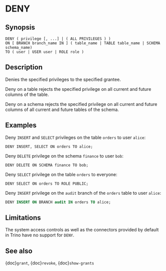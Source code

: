 # DENY

## Synopsis

```text
DENY ( privilege [, ...] | ( ALL PRIVILEGES ) )
ON [ BRANCH branch_name IN ] ( table_name | TABLE table_name | SCHEMA schema_name)
TO ( user | USER user | ROLE role )
```

## Description

Denies the specified privileges to the specified grantee.

Deny on a table rejects the specified privilege on all current and future
columns of the table.

Deny on a schema rejects the specified privilege on all current and future
columns of all current and future tables of the schema.

## Examples

Deny `INSERT` and `SELECT` privileges on the table `orders`
to user `alice`:

```
DENY INSERT, SELECT ON orders TO alice;
```

Deny `DELETE` privilege on the schema `finance` to user `bob`:

```
DENY DELETE ON SCHEMA finance TO bob;
```

Deny `SELECT` privilege on the table `orders` to everyone:

```
DENY SELECT ON orders TO ROLE PUBLIC;
```

Deny `INSERT` privilege on the `audit` branch of the `orders` table to user `alice`:

```sql
DENY INSERT ON BRANCH audit IN orders TO alice;
```

## Limitations

The system access controls as well as the connectors provided by default
in Trino have no support for `DENY`.

## See also

{doc}`grant`, {doc}`revoke`, {doc}`show-grants`
